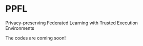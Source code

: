 # PPFL
Privacy-preserving Federated Learning with Trusted Execution Environments

The codes are coming soon!
